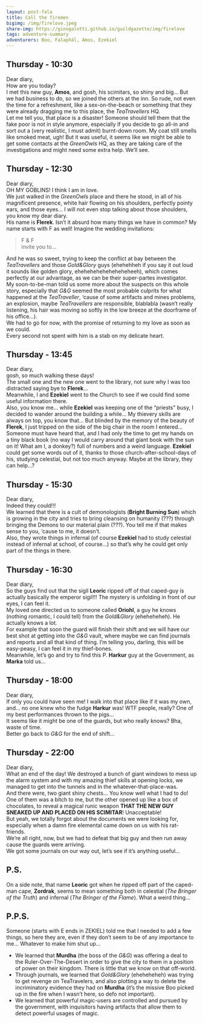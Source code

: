 ```yaml
---
layout: post-fala
title: Call the firemen
bigimg: /img/firelove.jpeg
share-img: https://ginogalotti.github.io/guildgazette/img/firelove
tags: adventure-summary
adventurers: Boo, Falaphäl, Amos, Ezekiel
---
```

## Thursday - 10:30
Dear diary,  
How are you today?  
I met this new guy, **Amos**, and gosh, his scimitars, so shiny and big… But we had business to do, so we joined the others at the inn. So rude, not even the time for a refreshment, like a sex-on-the-beach or something that they were already dragging me to this place, the _TeaTravellers_ HQ.  
Let me tell you, that place is a disaster! Someone should tell them that the fake poor is not in style anymore, especially if you decide to go all-in and sort out a (very realistic, I must admit) burnt-down room. My coat still smells like smoked meat, ugh! But it was useful, it seems like we might be able to get some contacts at the _GreenOwls_ HQ, as they are taking care of the investigations and might need some extra help. We’ll see.

## Thursday - 12:30
Dear diary,  
OH MY GOBLINS! I think I am in love.  
We just walked in the _GreenOwls_ place and there he stood, in all of his magnificent presence, white hair flowing on his shoulders, perfectly pointy ears, and those eyes… I will not even stop talking about those shoulders, you know my dear diary.  
His name is **Flerek**. Isn’t it absurd how many things we have in common? My name starts with F as well! Imagine the wedding invitations: 

> F & F  
> invite you to…

And he was so sweet, trying to keep the conflict at bay between the _TeaTravellers_ and those _Gold&Glory_ guys (ehehehheh if you say it out loud it sounds like golden glory, eheheheheheheheheheeh), which comes perfectly at our advantage, as we can be their super-partes investigator.  
My soon-to-be-man told us some more about the suspects on this whole story, especially that _G&G_ seemed the most probable culprits for what happened at the _TeaTraveller_, ‘cause of some artifacts and mines problems, an explosion, maybe _TeaTravellers_ are responsible, blablabla (wasn’t really listening, his hair was moving so softly in the low breeze at the doorframe of his office…).  
We had to go for now, with the promise of returning to my love as soon as we could.  
Every second not spent with him is a stab on my delicate heart.  

## Thursday - 13:45
Dear diary,  
gosh, so much walking these days!  
The small one and the new one went to the library, not sure why I was too distracted saying bye to **Flerek**...  
Meanwhile, I and **Ezekiel** went to the Church to see if we could find some useful information there.  
Also, you know me… while **Ezekiel** was keeping one of the “priests" busy, I decided to wander around the building a while...
My thievery skills are always on top, you know that... But blinded by the memory of the beauty of **Flerek**, I just tripped on the side of the big chair in the room I entered... Someone must have heard that, and I had only the time to get my hands on a tiny black book (no way I would carry around that giant book with the sun on it! What am I, a donkey?) full of numbers and a weird language. **Ezekiel** could get some words out of it, thanks to those church-after-school-days of his, studying celestial, but not too much anyway. Maybe at the library, they can help...?

## Thursday - 15:30
Dear diary,  
Indeed they could!!!  
We learned that there is a cult of demonologists (**Bright Burning Sun**) which is growing in the city and tries to bring cleansing on humanity (???) through bringing the Demons to our material plain (???). You tell me if that makes sense to you, ‘cause to me, it doesn’t.  
Also, they wrote things in infernal (of course **Ezekiel** had to study celestial instead of infernal at school, of course…) so that’s why he could get only part of the things in there.

## Thursday - 16:30
Dear diary,  
So the guys find out that the sigil **Leoric** ripped off of that caped-guy is actually basically the emperor sigil!!! The mystery is unfolding in front of our eyes, I can feel it.  
My loved one directed us to someone called **Oriohl**, a guy he knows (nothing romantic, I could tell) from the _Gold&Glory_ (eheheheheh). He actually knows a lot.  
For example that soon the guard will finish their shift and we will have our best shot at getting into the _G&G_ vault, where maybe we can find journals and reports and all that kind of thing.
I’m telling you, darling, this will be easy-peasy, I can feel it in my thief-bones.  
Meanwhile, let’s go and try to find this P. **Harkur** guy at the Government, as **Marka** told us… 

## Thursday - 18:00
Dear diary,  
If only you could have seen me! I walk into that place like if it was my own, and… no one knew who the fudge **Harkur** was! WTF people, really? One of my best performances thrown to the pigs...  
It seems like it might be one of the guards, but who really knows? Bha, waste of time.  
Better go back to _G&G_ for the end of shift…

## Thursday - 22:00
Dear diary,  
What an end of the day! We destroyed a bunch of giant windows to mess up the alarm system and with my amazing thief skills at opening locks, we managed to get into the tunnels and in the whatever-that-place-was.  
And there were, two giant shiny chests… You know well what I had to do! One of them was a bitch to me, but the other opened up like a box of chocolates, to reveal a magical runic weapon **THAT THE NEW GUY SNEAKED UP AND PLACED ON HIS SCIMITAR**! Unacceptable!  
But yeah, we totally forgot about the documents we were looking for, especially when a damn fire elemental came down on us with his rat-friends.  
We’re all right, now, but we had to defeat that big guy and then run away cause the guards were arriving.  
We got some journals on our way out, let’s see if it’s anything useful...

## P.S.
On a side note, that name **Leoric** got when he ripped off part of the caped-man cape, **Zordrak**, seems to mean something both in celestial (_The Bringer of the Truth_) and infernal (_The Bringer of the Flame_). What a weird thing...

## P.P.S.
Someone (starts with E ends in ZEKIEL) told me that I needed to add a few things, so here they are, even if they don’t seem to be of any importance to me… Whatever to make him shut up...

* We learned that **Murdha** (the boss of the _G&G_) was offering a deal to the Ruler-Over-The-Desert in order to give the city to them in a position of power on their kingdom. There is little that we know on that off-world.
* Through journals, we learned that _Gold&Glory_ (eheheheheh) was trying to get revenge on TeaTravelers, and also plotting a way to delete the incriminatory evidence they had on **Murdha** (it’s the missive Boo picked up in the fire when I wasn’t here, so defo not important).
* We learned that powerful magic-users are controlled and pursued by the government, with inquisitors having artifacts that allow them to detect powerful usages of magic. 
